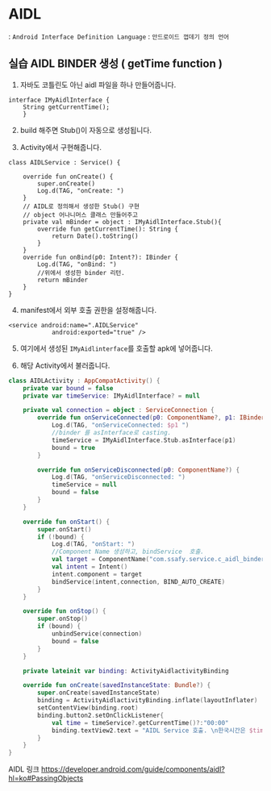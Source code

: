 # AIDL

: `Android Interface Definition Language`
: `안드로이드 껍데기 정의 언어`

## 실습 AIDL BINDER 생성 ( getTime function )

1. 자바도 코틀린도 아닌 aidl 파일을 하나 만들어줍니다.

```aidl
interface IMyAidlInterface {
    String getCurrentTime();
    }
```

2. build 해주면 Stub()이 자동으로 생성됩니다.

3. Activity에서 구현해줍니다.

```
class AIDLService : Service() {

    override fun onCreate() {
        super.onCreate()
        Log.d(TAG, "onCreate: ")
    }
    // AIDL로 정의해서 생성한 Stub() 구현
    // object 어나니머스 클래스 만들어주고
    private val mBinder = object : IMyAidlInterface.Stub(){
        override fun getCurrentTime(): String {
            return Date().toString()
        }
    }
    override fun onBind(p0: Intent?): IBinder {
        Log.d(TAG, "onBind: ")
        //위에서 생성한 binder 리턴.
        return mBinder
    }
}
```

4. manifest에서 외부 호출 권한을 설정해줍니다.

```manifest
<service android:name=".AIDLService"
            android:exported="true" />
```

5. 여기에서 생성된 `IMyAidlinterface`를 호출할 apk에 넣어줍니다.

6. 해당 Activity에서 불러줍니다.

```kotlin
class AIDLActivity : AppCompatActivity() {
    private var bound = false
    private var timeService: IMyAidlInterface? = null

    private val connection = object : ServiceConnection {
        override fun onServiceConnected(p0: ComponentName?, p1: IBinder?) {
            Log.d(TAG, "onServiceConnected: $p1 ")
            //binder 를 asInterface로 casting.
            timeService = IMyAidlInterface.Stub.asInterface(p1)
            bound = true
        }

        override fun onServiceDisconnected(p0: ComponentName?) {
            Log.d(TAG, "onServiceDisconnected: ")
            timeService = null
            bound = false
        }
    }

    override fun onStart() {
        super.onStart()
        if (!bound) {
            Log.d(TAG, "onStart: ")
            //Component Name 생성하고, bindService  호출.
            val target = ComponentName("com.ssafy.service.c_aidl_binder","com.ssafy.service.c_aidl_activity.AIDLService")
            val intent = Intent()
            intent.component = target
            bindService(intent,connection, BIND_AUTO_CREATE)
        }
    }

    override fun onStop() {
        super.onStop()
        if (bound) {
            unbindService(connection)
            bound = false
        }
    }

    private lateinit var binding: ActivityAidlactivityBinding

    override fun onCreate(savedInstanceState: Bundle?) {
        super.onCreate(savedInstanceState)
        binding = ActivityAidlactivityBinding.inflate(layoutInflater)
        setContentView(binding.root)
        binding.button2.setOnClickListener{
            val time = timeService?.getCurrentTime()?:"00:00"
            binding.textView2.text = "AIDL Service 호출. \n한국시간은 $time 입니다."
        }
    }
}
```

AIDL 링크
https://developer.android.com/guide/components/aidl?hl=ko#PassingObjects
